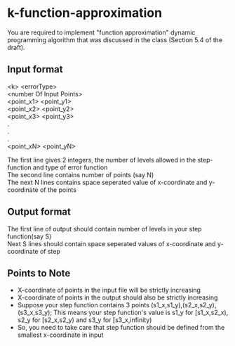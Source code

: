 # k-function-approximation
You are required to implement "function approximation" dynamic programming algorithm that was discussed in the class (Section 5.4 of the draft).
## Input format
&lt;k&gt;  &lt;errorType&gt;  
&lt;number Of Input Points&gt;  
&lt;point_x1&gt; &lt;point_y1&gt;  
&lt;point_x2&gt; &lt;point_y2&gt;  
&lt;point_x3&gt; &lt;point_y3&gt;  
.  
.  
.  
&lt;point_xN&gt; &lt;point_yN&gt;  

The first line gives 2 integers, the number of levels allowed in the step-function and type of error function  
The second line contains number of points (say N)  
The next N lines contains space seperated value of x-coordinate and y-coordinate of the points  
## Output format
The first line of output should contain number of levels in your step function(say S)  
Next S lines should contain space seperated values of x-coordinate and y-coordinate of step  

## Points to Note
- X-coordinate of points in the input file will be strictly increasing  
- X-coordinate of points in the output should also be strictly increasing
- Suppose your step function contains 3 points (s1_x,s1_y),(s2_x,s2_y),(s3_x,s3_y); This means your step function's value is s1_y for [s1_x,s2_x), s2_y for [s2_x,s2_y) and s3_y for [s3_x,infinity)
- So, you need to take care that step function should be defined from the smallest x-coordinate in input
